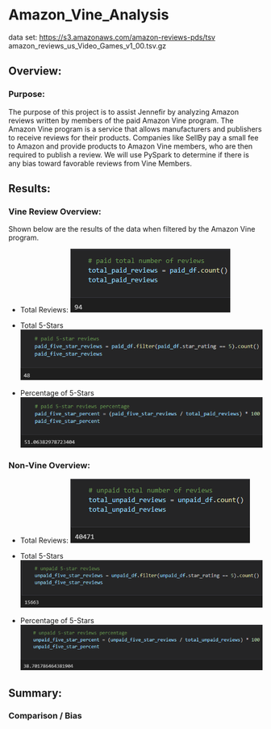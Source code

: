 # Amazon_Vine_Analysis
data set: https://s3.amazonaws.com/amazon-reviews-pds/tsv amazon_reviews_us_Video_Games_v1_00.tsv.gz

## Overview:

### Purpose:
The purpose of this project is to assist Jennefir by analyzing Amazon reviews written by members of the paid Amazon Vine program. The Amazon Vine program is a service that allows manufacturers and publishers to receive reviews for their products. Companies like SellBy pay a small fee to Amazon and provide products to Amazon Vine members, who are then required to publish a review. We will use PySpark to determine if there is any bias toward favorable reviews from Vine Members.

## Results:

### Vine Review Overview:
Shown below are the results of the data when filtered by the Amazon Vine program.

- Total Reviews:
![This is an image](https://github.com/nbhatia1014/Amazon_Vine_Analysis/blob/main/Images/Total_Paid_Reviews.PNG)

- Total 5-Stars
![This is an image](https://github.com/nbhatia1014/Amazon_Vine_Analysis/blob/main/Images/Total_Paid_5Star_Reviews.PNG)

- Percentage of 5-Stars
![This is an image](https://github.com/nbhatia1014/Amazon_Vine_Analysis/blob/main/Images/Paid_Percentage.PNG)

### Non-Vine Overview:

- Total Reviews:
![This is an image](https://github.com/nbhatia1014/Amazon_Vine_Analysis/blob/main/Images/Total_Unpaid_Reviews.PNG)

- Total 5-Stars
![This is an image](https://github.com/nbhatia1014/Amazon_Vine_Analysis/blob/main/Images/Total_Unpaid_5Star_Reviews.PNG)

- Percentage of 5-Stars
![This is an image](https://github.com/nbhatia1014/Amazon_Vine_Analysis/blob/main/Images/Unpaid_Percentage.PNG)

## Summary:

### Comparison / Bias













